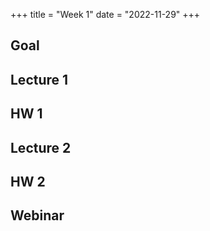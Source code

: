 +++
title = "Week 1"
date = "2022-11-29"
+++


## Goal

## Lecture 1

## HW 1

## Lecture 2

## HW 2

## Webinar

